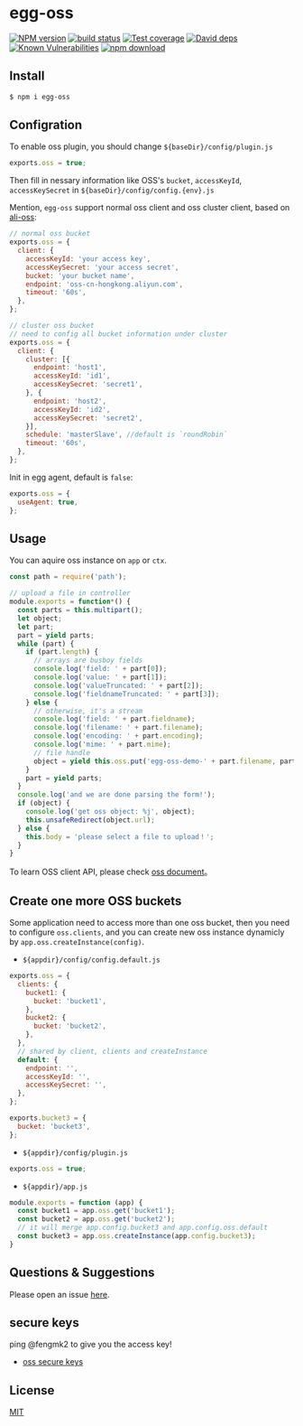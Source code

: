 # egg-oss

[![NPM version][npm-image]][npm-url]
[![build status][travis-image]][travis-url]
[![Test coverage][codecov-image]][codecov-url]
[![David deps][david-image]][david-url]
[![Known Vulnerabilities][snyk-image]][snyk-url]
[![npm download][download-image]][download-url]

[npm-image]: https://img.shields.io/npm/v/egg-oss.svg?style=flat-square
[npm-url]: https://npmjs.org/package/egg-oss
[travis-image]: https://img.shields.io/travis/eggjs/egg-oss.svg?style=flat-square
[travis-url]: https://travis-ci.org/eggjs/egg-oss
[codecov-image]: https://img.shields.io/codecov/c/github/eggjs/egg-oss.svg?style=flat-square
[codecov-url]: https://codecov.io/github/eggjs/egg-oss?branch=master
[david-image]: https://img.shields.io/david/eggjs/egg-oss.svg?style=flat-square
[david-url]: https://david-dm.org/eggjs/egg-oss
[snyk-image]: https://snyk.io/test/npm/egg-oss/badge.svg?style=flat-square
[snyk-url]: https://snyk.io/test/npm/egg-oss
[download-image]: https://img.shields.io/npm/dm/egg-oss.svg?style=flat-square
[download-url]: https://npmjs.org/package/egg-oss

<!--
Description here.
-->

## Install

```bash
$ npm i egg-oss
```

## Configration

To enable oss plugin, you should change `${baseDir}/config/plugin.js`

```js
exports.oss = true;
```

Then fill in nessary information like OSS's `bucket`, `accessKeyId`, `accessKeySecret` in `${baseDir}/config/config.{env}.js`

Mention, `egg-oss` support normal oss client and oss cluster client, based on [ali-oss](https://github.com/aliyun/oss-nodejs-sdk):

```js
// normal oss bucket
exports.oss = {
  client: {
    accessKeyId: 'your access key',
    accessKeySecret: 'your access secret',
    bucket: 'your bucket name',
    endpoint: 'oss-cn-hongkong.aliyun.com',
    timeout: '60s',
  },
};

// cluster oss bucket
// need to config all bucket information under cluster
exports.oss = {
  client: {
    cluster: [{
      endpoint: 'host1',
      accessKeyId: 'id1',
      accessKeySecret: 'secret1',
    }, {
      endpoint: 'host2',
      accessKeyId: 'id2',
      accessKeySecret: 'secret2',
    }],
    schedule: 'masterSlave', //default is `roundRobin`
    timeout: '60s',
  },
};
```

Init in egg agent, default is `false`:

```js
exports.oss = {
  useAgent: true,
};
```

## Usage

You can aquire oss instance on `app` or `ctx`.

```js
const path = require('path');

// upload a file in controller
module.exports = function*() {
  const parts = this.multipart();
  let object;
  let part;
  part = yield parts;
  while (part) {
    if (part.length) {
      // arrays are busboy fields
      console.log('field: ' + part[0]);
      console.log('value: ' + part[1]);
      console.log('valueTruncated: ' + part[2]);
      console.log('fieldnameTruncated: ' + part[3]);
    } else {
      // otherwise, it's a stream
      console.log('field: ' + part.fieldname);
      console.log('filename: ' + part.filename);
      console.log('encoding: ' + part.encoding);
      console.log('mime: ' + part.mime);
      // file handle
      object = yield this.oss.put('egg-oss-demo-' + part.filename, part);
    }
    part = yield parts;
  }
  console.log('and we are done parsing the form!');
  if (object) {
    console.log('get oss object: %j', object);
    this.unsafeRedirect(object.url);
  } else {
    this.body = 'please select a file to upload！';
  }
}
```

To learn OSS client API, please check [oss document](https://github.com/ali-sdk/ali-oss)。

## Create one more OSS buckets

Some application need to access more than one oss bucket, then you need to configure `oss.clients`, and
you can create new oss instance dynamicly by `app.oss.createInstance(config)`.

- `${appdir}/config/config.default.js`

```js
exports.oss = {
  clients: {
    bucket1: {
      bucket: 'bucket1',
    },
    bucket2: {
      bucket: 'bucket2',
    },
  },
  // shared by client, clients and createInstance
  default: {
    endpoint: '',
    accessKeyId: '',
    accessKeySecret: '',
  },
};

exports.bucket3 = {
  bucket: 'bucket3',
};
```

- `${appdir}/config/plugin.js`

```js
exports.oss = true;
```

- `${appdir}/app.js`

```js
module.exports = function (app) {
  const bucket1 = app.oss.get('bucket1');
  const bucket2 = app.oss.get('bucket2');
  // it will merge app.config.bucket3 and app.config.oss.default
  const bucket3 = app.oss.createInstance(app.config.bucket3);
}
```


## Questions & Suggestions

Please open an issue [here](https://github.com/eggjs/egg/issues).

## secure keys

ping @fengmk2 to give you the access key!

- [oss secure keys](https://sharelock.io/1/d4dxf7wWoRP2Bh1ogtu4SfP_yt735noKhBld409yX84.acpMDn/-vOrQ4j4BpkMoxKkMeEavhwwUf0d293WY0WzHWDm-iVd8jbSwL/XEd43LrRzS7qmli4oJbbX_GcmG_X4KRu9pCMARJH4n92ebbtP1/y0fqwtoyV3JnK2ZdTJ4Ynky_ZVt7RR_Ji8DhLpn2N9j-A1BabK/FxYHfdXtUUrG4nd0PzN18_W2SuEr8Eyyqc6SHpFHt3qrgdSRse/giuXaV_3igL1CipdL5F5Vy2iDxjeRb_Zt_8Xlkmg1frfQTcnfZ/sfnl9zNYqOBzjGlC8f6YI6dDvShM-o1VoKp5F_kcXok1lAiLt4/3TnriQ6YM-qcx3wL7wgHu7TbzN_-4FN3ijpVOHkIVNPXjIquxL/SfKBlmu50XnZrYetixa0fvlbrc2yIAKx7cPQUxUe33b6Ti8N8b/U_rIfAGGL_8hK4XRLMWGdVevbSbw0IHgokTm6zGvpHj9PEILtP/wGJ5l3-hW6Chr5FJYJO1Wv0H4haJGctf3K2fg40ku8sx7511qv/h8xnoUyQmM0jkRrysIAD7FcW5mplMcvIOVd_CyugoH-NZCZfE1/maLQF303M3Y5_6kLBhF_Yi3jwO-UX7pTFt_Ax_ATh6Wvvix4JC/MjK891qkm4_vumc_Y86XB6HpchO7ox4nW5m2jUJlP016sBEnMw/bKE0FaX2SQ.WSqThAUsnFO7ddCpRJuotw)

## License

[MIT](LICENSE)
